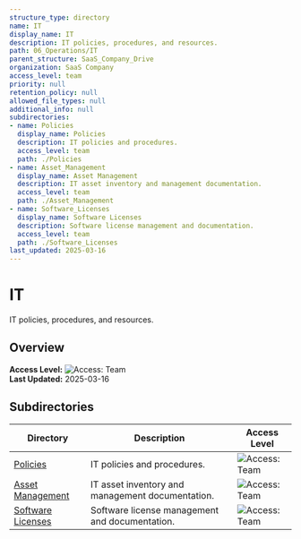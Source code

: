 ```yaml
---
structure_type: directory
name: IT
display_name: IT
description: IT policies, procedures, and resources.
path: 06_Operations/IT
parent_structure: SaaS_Company_Drive
organization: SaaS Company
access_level: team
priority: null
retention_policy: null
allowed_file_types: null
additional_info: null
subdirectories:
- name: Policies
  display_name: Policies
  description: IT policies and procedures.
  access_level: team
  path: ./Policies
- name: Asset_Management
  display_name: Asset Management
  description: IT asset inventory and management documentation.
  access_level: team
  path: ./Asset_Management
- name: Software_Licenses
  display_name: Software Licenses
  description: Software license management and documentation.
  access_level: team
  path: ./Software_Licenses
last_updated: 2025-03-16
---
```


# IT

IT policies, procedures, and resources.

## Overview

**Access Level:** ![Access: Team](https://img.shields.io/badge/Access-Team-blue)  
**Last Updated:** 2025-03-16  

## Subdirectories

| Directory | Description | Access Level |
|-----------|-------------|--------------|
| [Policies](./Policies/) | IT policies and procedures. | ![Access: Team](https://img.shields.io/badge/Access-Team-blue) |
| [Asset Management](./Asset_Management/) | IT asset inventory and management documentation. | ![Access: Team](https://img.shields.io/badge/Access-Team-blue) |
| [Software Licenses](./Software_Licenses/) | Software license management and documentation. | ![Access: Team](https://img.shields.io/badge/Access-Team-blue) |

